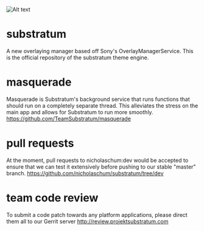 ![Alt text](http://i.imgur.com/i3mO2Ao.png)

# substratum
A new overlaying manager based off Sony's OverlayManagerService. This is the official repository of the substratum theme engine.

# masquerade
Masquerade is Substratum's background service that runs functions that should run on a completely separate thread. This alleviates the stress on the main app and allows for Substratum to run more smoothly.
https://github.com/TeamSubstratum/masquerade

# pull requests
At the moment, pull requests to nicholaschum:dev would be accepted to ensure that we can test it extensively before pushing to our stable "master" branch. https://github.com/nicholaschum/substratum/tree/dev

# team code review
To submit a code patch towards any platform applications, please direct them all to our Gerrit server
http://review.projektsubstratum.com
